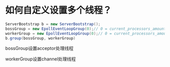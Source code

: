 # 如何自定义设置多个线程？

```java
ServerBootstrap b = new ServerBootstrap();
bossGroup = new EpollEventLoopGroup(0);// 0 = current_processors_amount * 2
workerGroup = new EpollEventLoopGroup(0);// 0 = current_processors_amount * 2
b.group(bossGroup, workerGroup)
```

bossGroup设置acceptor处理线程

workerGroup设置channel处理线程

 

